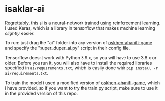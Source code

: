 # isaklar-ai

Regrettably, this ai is a neural-network trained using reinforcement learning. I used Keras, which is a library in tensorflow that makes machine learning *slightly* easier.

To run: just drag the "ai" folder into any version of [oskhen-ahanifi-game](https://github.com/INDAPlus20/oskhen-ahanifi-game) and specify the "super_duper_ai.py" script in their config file.

Tensorflow doesnt work with Python 3.9.x, so you will have to use 3.8.x or older. Before you run it, you will also have to install the required libraries specified in `ai/requirements.txt`, which is easily done with `pip install -r ai/requirements.txt`.

To train the model i used a modified version of [oskhen-ahanifi-game](https://github.com/INDAPlus20/oskhen-ahanifi-game), which i have provided, so if you want to try the train.py script, make sure to use it in the provided version of this repo.


